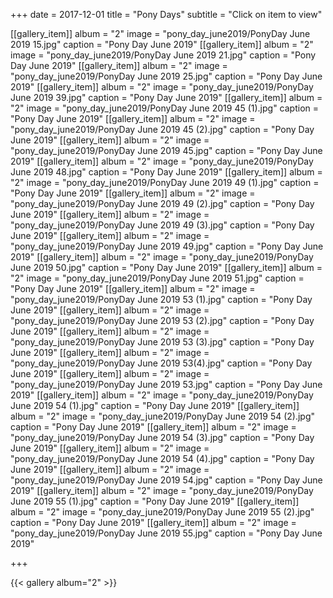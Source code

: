 +++
date = 2017-12-01
title = "Pony Days"
subtitle = "Click on item to view"

[[gallery_item]]
album = "2"
image = "pony_day_june2019/PonyDay June 2019 15.jpg"
caption = "Pony Day June 2019"
[[gallery_item]]
album = "2"
image = "pony_day_june2019/PonyDay June 2019 21.jpg"
caption = "Pony Day June 2019"
[[gallery_item]]
album = "2"
image = "pony_day_june2019/PonyDay June 2019 25.jpg"
caption = "Pony Day June 2019"
[[gallery_item]]
album = "2"
image = "pony_day_june2019/PonyDay June 2019 39.jpg"
caption = "Pony Day June 2019"
[[gallery_item]]
album = "2"
image = "pony_day_june2019/PonyDay June 2019 45 (1).jpg"
caption = "Pony Day June 2019"
[[gallery_item]]
album = "2"
image = "pony_day_june2019/PonyDay June 2019 45 (2).jpg"
caption = "Pony Day June 2019"
[[gallery_item]]
album = "2"
image = "pony_day_june2019/PonyDay June 2019 45.jpg"
caption = "Pony Day June 2019"
[[gallery_item]]
album = "2"
image = "pony_day_june2019/PonyDay June 2019 48.jpg"
caption = "Pony Day June 2019"
[[gallery_item]]
album = "2"
image = "pony_day_june2019/PonyDay June 2019 49 (1).jpg"
caption = "Pony Day June 2019"
[[gallery_item]]
album = "2"
image = "pony_day_june2019/PonyDay June 2019 49 (2).jpg"
caption = "Pony Day June 2019"
[[gallery_item]]
album = "2"
image = "pony_day_june2019/PonyDay June 2019 49 (3).jpg"
caption = "Pony Day June 2019"
[[gallery_item]]
album = "2"
image = "pony_day_june2019/PonyDay June 2019 49.jpg"
caption = "Pony Day June 2019"
[[gallery_item]]
album = "2"
image = "pony_day_june2019/PonyDay June 2019 50.jpg"
caption = "Pony Day June 2019"
[[gallery_item]]
album = "2"
image = "pony_day_june2019/PonyDay June 2019 51.jpg"
caption = "Pony Day June 2019"
[[gallery_item]]
album = "2"
image = "pony_day_june2019/PonyDay June 2019 53 (1).jpg"
caption = "Pony Day June 2019"
[[gallery_item]]
album = "2"
image = "pony_day_june2019/PonyDay June 2019 53 (2).jpg"
caption = "Pony Day June 2019"
[[gallery_item]]
album = "2"
image = "pony_day_june2019/PonyDay June 2019 53 (3).jpg"
caption = "Pony Day June 2019"
[[gallery_item]]
album = "2"
image = "pony_day_june2019/PonyDay June 2019 53(4).jpg"
caption = "Pony Day June 2019"
[[gallery_item]]
album = "2"
image = "pony_day_june2019/PonyDay June 2019 53.jpg"
caption = "Pony Day June 2019"
[[gallery_item]]
album = "2"
image = "pony_day_june2019/PonyDay June 2019 54 (1).jpg"
caption = "Pony Day June 2019"
[[gallery_item]]
album = "2"
image = "pony_day_june2019/PonyDay June 2019 54 (2).jpg"
caption = "Pony Day June 2019"
[[gallery_item]]
album = "2"
image = "pony_day_june2019/PonyDay June 2019 54 (3).jpg"
caption = "Pony Day June 2019"
[[gallery_item]]
album = "2"
image = "pony_day_june2019/PonyDay June 2019 54 (4).jpg"
caption = "Pony Day June 2019"
[[gallery_item]]
album = "2"
image = "pony_day_june2019/PonyDay June 2019 54.jpg"
caption = "Pony Day June 2019"
[[gallery_item]]
album = "2"
image = "pony_day_june2019/PonyDay June 2019 55 (1).jpg"
caption = "Pony Day June 2019"
[[gallery_item]]
album = "2"
image = "pony_day_june2019/PonyDay June 2019 55 (2).jpg"
caption = "Pony Day June 2019"
[[gallery_item]]
album = "2"
image = "pony_day_june2019/PonyDay June 2019 55.jpg"
caption = "Pony Day June 2019"

+++

{{< gallery album="2" >}}
